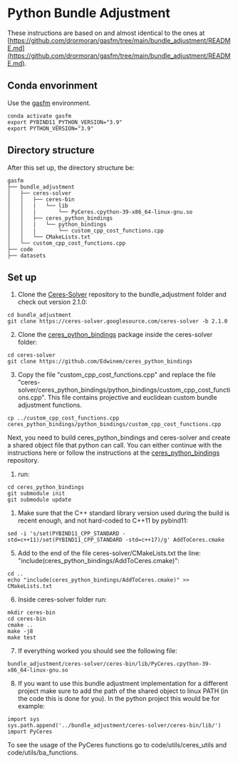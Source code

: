 # Python Bundle Adjustment
These instructions are based on and almost identical to the ones at [https://github.com/drormoran/gasfm/tree/main/bundle_adjustment/README.md](https://github.com/drormoran/gasfm/tree/main/bundle_adjustment/README.md).


## Conda envorinment
Use the <a href="https://github.com/lucasbrynte/gasfm/blob/main/environment.yml">gasfm</a> environment.
```
conda activate gasfm
export PYBIND11_PYTHON_VERSION="3.9"
export PYTHON_VERSION="3.9"
```

## Directory structure
After this set up, the directory structure be:
```
gasfm
├── bundle_adjustment
│   ├── ceres-solver
│   │   ├── ceres-bin
│   │   |   └── lib
│   │   |       └── PyCeres.cpython-39-x86_64-linux-gnu.so
│   │   ├── ceres_python_bindings
│   │   |   └── python_bindings
│   │   |       └── custom_cpp_cost_functions.cpp
│   │   └── CMakeLists.txt
│   └── custom_cpp_cost_functions.cpp
├── code
├── datasets
```
## Set up
1. Clone the <a href="http://ceres-solver.org/installation.html">Ceres-Solver</a> repository to the bundle_adjustment folder and check out version 2.1.0:

```
cd bundle_adjustment
git clone https://ceres-solver.googlesource.com/ceres-solver -b 2.1.0
```


2. Clone the <a href="https://github.com/Edwinem/ceres_python_bindings">ceres_python_bindings</a> package inside the ceres-solver folder:

```
cd ceres-solver
git clone https://github.com/Edwinem/ceres_python_bindings
```


3. Copy the file "custom_cpp_cost_functions.cpp" and replace the file "ceres-solver/ceres_python_bindings/python_bindings/custom_cpp_cost_functions.cpp".
This file contains projective and euclidean custom bundle adjustment functions.

```
cp ../custom_cpp_cost_functions.cpp ceres_python_bindings/python_bindings/custom_cpp_cost_functions.cpp
```

Next, you need to build ceres_python_bindings and ceres-solver and create a shared object file that python can call.
You can either continue with the instructions here or follow the instructions at the <a href="https://github.com/Edwinem/ceres_python_bindings">ceres_python_bindings</a> repository.

1. run:

```
cd ceres_python_bindings
git submodule init
git submodule update
```


1. Make sure that the C++ standard library version used during the build is recent enough, and not hard-coded to C++11 by pybind11:

```
sed -i 's/set(PYBIND11_CPP_STANDARD -std=c++11)/set(PYBIND11_CPP_STANDARD -std=c++17)/g' AddToCeres.cmake
```


5. Add to the end of the file ceres-solver/CMakeLists.txt the line: "include(ceres_python_bindings/AddToCeres.cmake)":

```
cd ..
echo "include(ceres_python_bindings/AddToCeres.cmake)" >> CMakeLists.txt
```


6. Inside ceres-solver folder run:


```
mkdir ceres-bin
cd ceres-bin
cmake ..
make -j8
make test
```

7. If everything worked you should see the following file:

```
bundle_adjustment/ceres-solver/ceres-bin/lib/PyCeres.cpython-39-x86_64-linux-gnu.so
```

8. If you want to use this bundle adjustment implementation for a different project make sure to add the path of the shared object to linux PATH (in the code this is done for you). In the python project this would be for example:

```
import sys
sys.path.append('../bundle_adjustment/ceres-solver/ceres-bin/lib/')
import PyCeres
```


To see the usage of the PyCeres functions go to code/utils/ceres_utils and code/utils/ba_functions.
